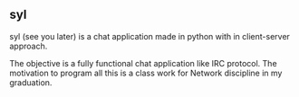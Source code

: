 ## syl

syl (see you later) is a chat application made in python with in client-server approach.

The objective is a fully functional chat application like IRC protocol. The motivation to program all this is a class work for Network discipline in my graduation.

